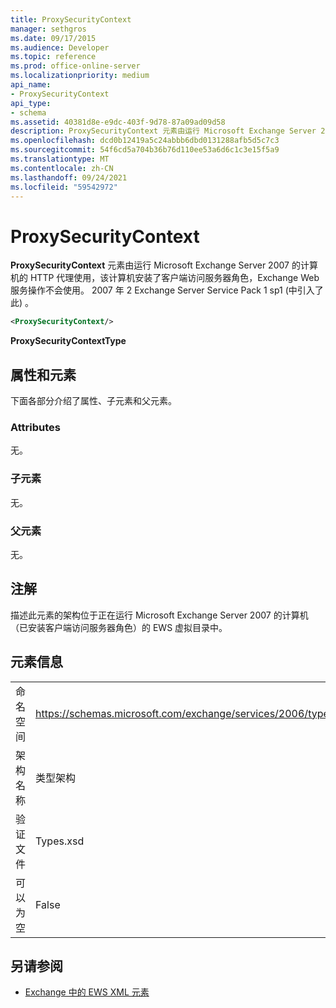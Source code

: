 ```yaml
---
title: ProxySecurityContext
manager: sethgros
ms.date: 09/17/2015
ms.audience: Developer
ms.topic: reference
ms.prod: office-online-server
ms.localizationpriority: medium
api_name:
- ProxySecurityContext
api_type:
- schema
ms.assetid: 40381d8e-e9dc-403f-9d78-87a09ad09d58
description: ProxySecurityContext 元素由运行 Microsoft Exchange Server 2007（已安装客户端访问服务器角色）的计算机的 HTTP 代理使用，Exchange Web 服务操作不会使用。 2007 年 2 Exchange Server Service Pack 1 sp1 (中引入了此) 。
ms.openlocfilehash: dcd0b12419a5c24abbb6dbd0131288afb5d5c7c3
ms.sourcegitcommit: 54f6cd5a704b36b76d110ee53a6d6c1c3e15f5a9
ms.translationtype: MT
ms.contentlocale: zh-CN
ms.lasthandoff: 09/24/2021
ms.locfileid: "59542972"
---
```

# <a name="proxysecuritycontext"></a>ProxySecurityContext

**ProxySecurityContext** 元素由运行 Microsoft Exchange Server 2007 的计算机的 HTTP 代理使用，该计算机安装了客户端访问服务器角色，Exchange Web 服务操作不会使用。 2007 年 2 Exchange Server Service Pack 1 sp1 (中引入了此) 。 
  
```xml
<ProxySecurityContext/>
```

 **ProxySecurityContextType**
## <a name="attributes-and-elements"></a>属性和元素

下面各部分介绍了属性、子元素和父元素。
  
### <a name="attributes"></a>Attributes

无。
  
### <a name="child-elements"></a>子元素

无。
  
### <a name="parent-elements"></a>父元素

无。
  
## <a name="remarks"></a>注解

描述此元素的架构位于正在运行 Microsoft Exchange Server 2007 的计算机（已安装客户端访问服务器角色）的 EWS 虚拟目录中。
  
## <a name="element-information"></a>元素信息

|||
|:-----|:-----|
|命名空间  <br/> |https://schemas.microsoft.com/exchange/services/2006/types  <br/> |
|架构名称  <br/> |类型架构  <br/> |
|验证文件  <br/> |Types.xsd  <br/> |
|可以为空  <br/> |False  <br/> |
   
## <a name="see-also"></a>另请参阅



- [Exchange 中的 EWS XML 元素](ews-xml-elements-in-exchange.md)

